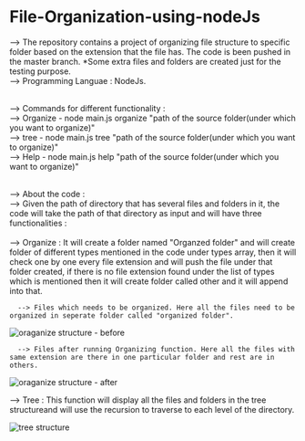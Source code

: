 # File-Organization-using-nodeJs

--> The repository contains a project of organizing file structure to specific folder based on the extension that the file has. The code is been pushed in the master branch. *Some extra files and folders are created just for the testing purpose. <br>
--> Programming Languae : NodeJs. <br><br>

--> Commands for different functionality : <br>
   --> Organize - node main.js organize "path of the source folder(under which you want to organize)" <br>
   --> tree - node main.js tree "path of the source folder(under which you want to organize)" <br>
   --> Help - node main.js help "path of the source folder(under which you want to organize)" <br><br>
   
--> About the code : <br>
  --> Given the path of directory that has several files and folders in it, the code will take the path of that directory as input and will have three functionalities : <br><br>
    --> Organize : It will create a folder named "Organzed folder" and will create folder of different types mentioned in the code under types array, then it will check one by one every file extension and will push the file under that folder created, if there is no file extension found under the list of types which is mentioned then it will create folder called other and it will append into that.
      
      --> Files which needs to be organized. Here all the files need to be organized in seperate folder called "organized folder".
      
![oraganize structure - before](https://github.com/siddhapurahet/File-Organization-using-nodeJs/assets/84630752/eed91e45-424c-4d57-b0d2-c16693ceb0a7)



      --> Files after running Organizing function. Here all the files with same extension are there in one particular folder and rest are in others.

  ![oraganize structure - after](https://github.com/siddhapurahet/File-Organization-using-nodeJs/assets/84630752/0d1abcac-587e-4dde-987c-473834c3d2a9)



   --> Tree : This function will display all the files and folders in the tree structureand will use the recursion to traverse to each level of the directory. 
   

![tree structure](https://github.com/siddhapurahet/File-Organization-using-nodeJs/assets/84630752/897e9aee-5163-4fc3-9ae5-54e329983c2f)


  


